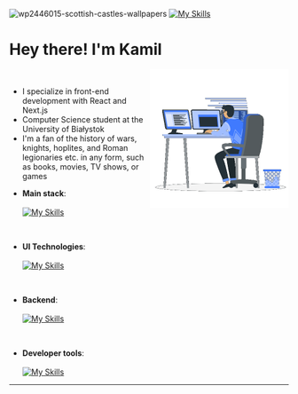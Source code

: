 ![wp2446015-scottish-castles-wallpapers](https://github.com/TheSinOfGreed/TheSinOfGreed/assets/80159294/2af2a207-9a98-44b1-b42c-8dd7d8592e89)
[![My Skills](https://skillicons.dev/icons?i=linux)](https://skillicons.dev)
<h1>Hey there! I'm Kamil</h1>

<picture> <img align="right" src="https://github.com/0xAbdulKhalid/0xAbdulKhalid/raw/main/assets/mdImages/Right_Side.gif" width = 250px></picture>

<br>

- I specialize in front-end development with React and Next.js
- Computer Science student at the University of Białystok
- I'm a fan of the history of wars, knights, hoplites, and Roman legionaries etc. in any form, such as books, movies, TV shows, or games

<p align="center">

- **Main stack**: </br></br>
    [![My Skills](https://skillicons.dev/icons?i=ts,js,react,redux,nextjs&theme=light)](https://skillicons.dev)
    
<br>   
    
- **UI Technologies**: </br></br>
    [![My Skills](https://skillicons.dev/icons?i=css,sass,styledcomponents,bootstrap,tailwind&theme=light)](https://skillicons.dev)

<br>

- **Backend**: </br></br>
    [![My Skills](https://skillicons.dev/icons?i=nodejs,express,mysql,postgres,java&theme=light)](https://skillicons.dev)
  
<br>

- **Developer tools**: </br></br>
    [![My Skills](https://skillicons.dev/icons?i=docker,postman,git,github,stackoverflow,jquerry&theme=light)](https://skillicons.dev)
-----
